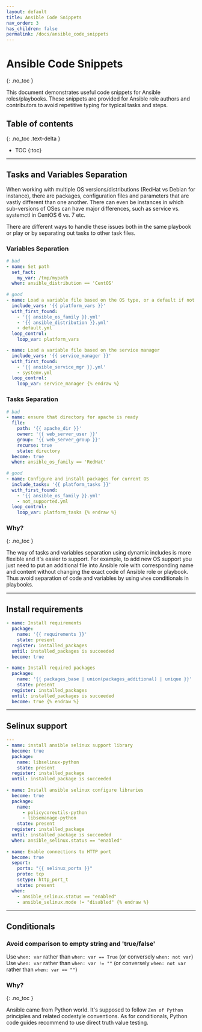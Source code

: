 ```yaml
---
layout: default
title: Ansible Code Snippets
nav_order: 3
has_children: false
permalink: /docs/ansible_code_snippets
---
```


# Ansible Code Snippets
{: .no_toc }

This document demonstrates useful code snippets for Ansible roles/playbooks. These snippets are provided for Ansible role authors and contributors to avoid repetitive typing for typical tasks and steps. 

## Table of contents
{: .no_toc .text-delta }

*  TOC
{:toc}

---

## Tasks and Variables Separation

When working with multiple OS versions/distributions (RedHat vs Debian for instance), there are packages, configuration files and parameters that are vastly different than one another. There can even be instances in which sub-versions of OSes can have major differences, such as service vs. systemctl in CentOS 6 vs. 7 etc.

There are different ways to handle these issues both in the same playbook or play or by separating out tasks to other task files.

### Variables Separation

```yaml {% raw %}
# bad
- name: Set path
  set_fact:
    my_var: /tmp/mypath
  when: ansible_distribution == 'CentOS'
 
# good
- name: Load a variable file based on the OS type, or a default if not found
  include_vars: '{{ platform_vars }}'
  with_first_found:
    - '{{ ansible_os_family }}.yml'
    - '{{ ansible_distribution }}.yml'
    - default.yml
  loop_control:
    loop_var: platform_vars

- name: Load a variable file based on the service manager
  include_vars: '{{ service_manager }}'
  with_first_found:
    - '{{ ansible_service_mgr }}.yml'
    - systemv.yml
  loop_control:
    loop_var: service_manager {% endraw %}
```

### Tasks Separation

```yaml {% raw %}
# bad
- name: ensure that directory for apache is ready
  file:
    path: '{{ apache_dir }}'
    owner: '{{ web_server_user }}'
    group: '{{ web_server_group }}'
    recurse: true
    state: directory
  become: true
  when: ansible_os_family == 'RedHat'
 
# good
- name: Configure and install packages for current OS
  include_tasks: '{{ platform_tasks }}'
  with_first_found:
    - '{{ ansible_os_family }}.yml'
    - not_supported.yml
  loop_control:
    loop_var: platform_tasks {% endraw %}
```

### Why?
{: .no_toc }

The way of tasks and variables separation using dynamic includes is more flexible and it's easier to support. For example, to add new OS support you just need to put an additional file into Ansible role with corresponding name and content without changing the exact code of Ansible role or playbook. Thus avoid separation of code and variables by using `when` conditionals in playbooks.

---

## Install requirements

```yaml {% raw %}
- name: Install requirements
  package:
    name: '{{ requirements }}'
    state: present
  register: installed_packages
  until: installed_packages is succeeded
  become: true
 
- name: Install required packages
  package:
    name: '{{ packages_base | union(packages_additional) | unique }}'
    state: present
  register: installed_packages
  until: installed_packages is succeeded
  become: true {% endraw %}
```

---

## Selinux support

```yaml {% raw %}
---
- name: install ansible selinux support library
  become: true
  package:
    name: libselinux-python
    state: present
  register: installed_package
  until: installed_package is succeeded
 
- name: Install ansible selinux configure libraries
  become: true
  package:
    name:
      - policycoreutils-python
      - libsemanage-python
    state: present
  register: installed_package
  until: installed_package is succeeded
  when: ansible_selinux.status == "enabled"
 
- name: Enable connections to HTTP port
  become: true
  seport:
    ports: "{{ selinux_ports }}"
    proto: tcp
    setype: http_port_t
    state: present
  when:
    - ansible_selinux.status == "enabled"
    - ansible_selinux.mode != "disabled" {% endraw %}
```

---

## Conditionals

### Avoid comparison to empty string and 'true/false'

Use `when: var` rather than `when: var == True` (or conversely `when: not var`)
Use `when: var` rather than `when: var != ""` (or conversely `when: not var` rather than `when: var == ""`)


### Why?
{: .no_toc }

Ansible came from Python world. It's supposed to follow `Zen of Python` principles and related codestyle conventions. As for conditionals, Python code guides recommend to use direct truth value testing.

